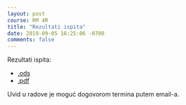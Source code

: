 ```yaml
---
layout: post
course: RM 4R
title: "Rezultati ispita"
date: 2019-09-05 16:25:06 -0700
comments: false
---
```


Rezultati ispita: 
- [.ods](/courses/rm/results/2019_R/RM_4R_SEP1_2018_2019.ods)
- [.pdf](/courses/rm/results/2019_R/RM_4R_SEP1_2018_2019.pdf)

Uvid u radove je moguć dogovorom termina putem email-a.